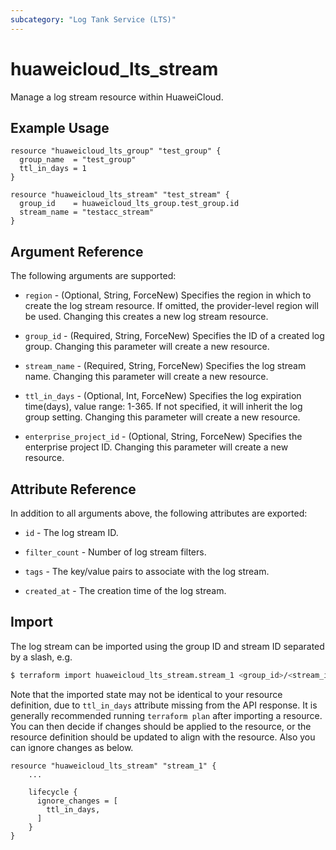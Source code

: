 ```yaml
---
subcategory: "Log Tank Service (LTS)"
---
```


# huaweicloud_lts_stream

Manage a log stream resource within HuaweiCloud.

## Example Usage

```hcl
resource "huaweicloud_lts_group" "test_group" {
  group_name  = "test_group"
  ttl_in_days = 1
}

resource "huaweicloud_lts_stream" "test_stream" {
  group_id    = huaweicloud_lts_group.test_group.id
  stream_name = "testacc_stream"
}
```

## Argument Reference

The following arguments are supported:

* `region` - (Optional, String, ForceNew) Specifies the region in which to create the log stream resource. If omitted, the
  provider-level region will be used. Changing this creates a new log stream resource.

* `group_id` - (Required, String, ForceNew) Specifies the ID of a created log group. Changing this parameter will create
  a new resource.

* `stream_name` - (Required, String, ForceNew) Specifies the log stream name. Changing this parameter will create a new
  resource.

* `ttl_in_days` - (Optional, Int, ForceNew) Specifies the log expiration time(days), value range: 1-365.
  If not specified, it will inherit the log group setting. Changing this parameter will create a new resource.

* `enterprise_project_id` - (Optional, String, ForceNew) Specifies the enterprise project ID.
  Changing this parameter will create a new resource.

## Attribute Reference

In addition to all arguments above, the following attributes are exported:

* `id` - The log stream ID.

* `filter_count` - Number of log stream filters.

* `tags` - The key/value pairs to associate with the log stream.

* `created_at` - The creation time of the log stream.

## Import

The log stream can be imported using the group ID and stream ID separated by a slash, e.g.

```bash
$ terraform import huaweicloud_lts_stream.stream_1 <group_id>/<stream_id>
```

Note that the imported state may not be identical to your resource definition, due to `ttl_in_days` attribute missing
from the API response. It is generally recommended running `terraform plan` after importing a resource.
You can then decide if changes should be applied to the resource, or the resource definition should be updated to
align with the resource. Also you can ignore changes as below.

```
resource "huaweicloud_lts_stream" "stream_1" {
    ...

    lifecycle {
      ignore_changes = [
        ttl_in_days,
      ]
    }
}
